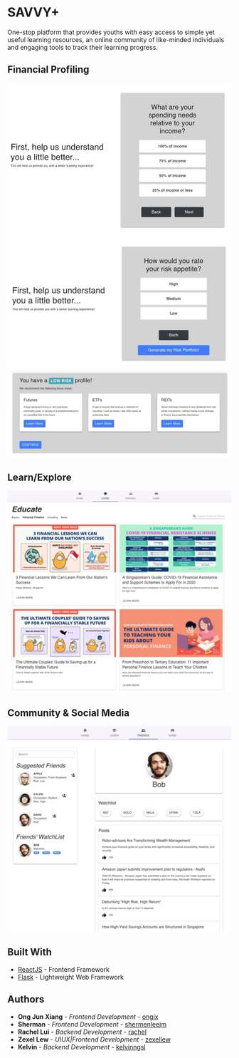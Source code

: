 # SAVVY+

One-stop platform that provides youths with easy access to simple yet useful learning resources, an online community of like-minded individuals and engaging tools to track their learning progress.

## Financial Profiling
![Screenshot of Financial Profiling](./asset/1.1.jpg)
![Screenshot of Financial Profiling](./asset/1.2.jpg)
![Screenshot of Financial Profiling](./asset/1.3.jpg)

## Learn/Explore
![Screenshot of Learn/Explore](./asset/2.1.jpg)

## Community & Social Media
![Screenshot of Community & Social Media](./asset/3.1.jpg)


## Built With

* [ReactJS](https://reactjs.org/) - Frontend Framework
* [Flask](https://flask.palletsprojects.com/en/1.1.x/) - Lightweight Web Framework

## Authors

* **Ong Jun Xiang** - *Frontend Development* - [ongjx](https://github.com/ongjx)
* **Sherman** - *Frontend Development* - [shermenleejm](https://github.com/shermenleejm)
* **Rachel Lui** - *Backend Development* - [rachel](https://github.com/)
* **Zexel Lew** - *UIUX|Frontend Development* - [zexellew ](https://github.com/zexellew)
* **Kelvin** - *Backend Development* - [kelvinngsl](https://github.com/kelvinngsl)
